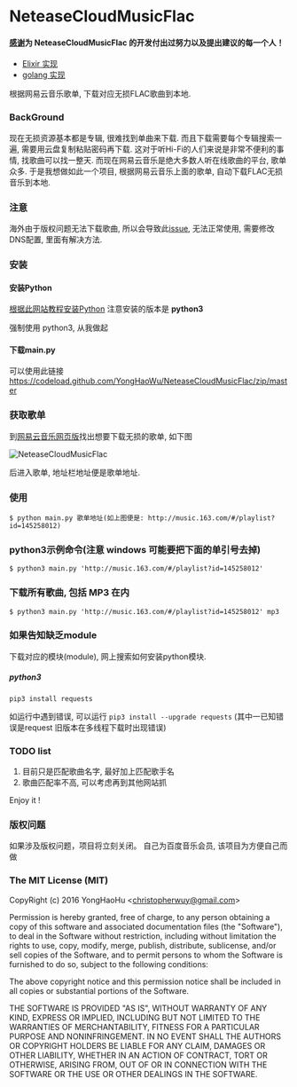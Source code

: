 # NeteaseCloudMusicFlac

#### [感谢](https://github.com/imfangli/baidu-music-downloader)为 NeteaseCloudMusicFlac 的开发付出过努力以及提出建议的每一个人！

* [Elixir 实现](https://github.com/YongHaoWu/NeteaseCloudMusicFlacElixir)
* [golang 实现](https://github.com/lifei6671/NeteaseCloudMusicFlac)

根据网易云音乐歌单, 下载对应无损FLAC歌曲到本地.

### BackGround
现在无损资源基本都是专辑, 很难找到单曲来下载.
而且下载需要每个专辑搜索一遍, 需要用云盘复制粘贴密码再下载.
这对于听Hi-Fi的人们来说是非常不便利的事情, 找歌曲可以找一整天.
而现在网易云音乐是绝大多数人听在线歌曲的平台, 歌单众多.
于是我想做如此一个项目, 根据网易云音乐上面的歌单, 自动下载FLAC无损音乐到本地.

### 注意
海外由于版权问题无法下载歌曲, 所以会导致此[issue](https://github.com/YongHaoWu/NeteaseCloudMusicFlac/issues/1), 无法正常使用, 需要修改DNS配置, 里面有解决方法.

### 安装

#### 安装Python
[根据此网站教程安装Python](http://www.liaoxuefeng.com/wiki/001374738125095c955c1e6d8bb493182103fac9270762a000/001374738150500472fd5785c194ebea336061163a8a974000)
注意安装的版本是 **python3**

强制使用 python3, 从我做起

#### 下载main.py
可以使用此链接 https://codeload.github.com/YongHaoWu/NeteaseCloudMusicFlac/zip/master

### 获取歌单
到[网易云音乐网页版](http://music.163.com/#)找出想要下载无损的歌单, 如下图

![NeteaseCloudMusicFlac](https://diycode.b0.upaiyun.com/photo/2018/6d49ed4feb186706a850c0a2be25befe.png)

后进入歌单, 地址栏地址便是歌单地址.

### 使用

	$ python main.py 歌单地址(如上图便是: http://music.163.com/#/playlist?id=145258012)

### python3示例命令(注意 windows 可能要把下面的单引号去掉)

	$ python3 main.py 'http://music.163.com/#/playlist?id=145258012'

### 下载所有歌曲, 包括 MP3 在内

	$ python3 main.py 'http://music.163.com/#/playlist?id=145258012' mp3

### 如果告知缺乏module
下载对应的模块(module), 网上搜索如何安装python模块.

##### python3
	pip3 install requests

如运行中遇到错误, 可以运行 `pip3 install --upgrade requests`
(其中一已知错误是request 旧版本在多线程下载时出现错误)

### TODO list
1. 目前只是匹配歌曲名字, 最好加上匹配歌手名
2. 歌曲匹配率不高, 可以考虑再到其他网站抓

Enjoy it !

### 版权问题
如果涉及版权问题，项目将立刻关闭。
自己为百度音乐会员, 该项目为方便自己而做


### The MIT License (MIT)

CopyRight (c) 2016 YongHaoHu  &lt;<a href="christopherwuy@gmail.com">christopherwuy@gmail.com</a>&gt;

Permission is hereby granted, free of charge, to any person obtaining a copy
of this software and associated documentation files (the "Software"), to deal
in the Software without restriction, including without limitation the rights
to use, copy, modify, merge, publish, distribute, sublicense, and/or sell
copies of the Software, and to permit persons to whom the Software is
furnished to do so, subject to the following conditions:

The above copyright notice and this permission notice shall be included in
all copies or substantial portions of the Software.

THE SOFTWARE IS PROVIDED "AS IS", WITHOUT WARRANTY OF ANY KIND, EXPRESS OR
IMPLIED, INCLUDING BUT NOT LIMITED TO THE WARRANTIES OF MERCHANTABILITY,
FITNESS FOR A PARTICULAR PURPOSE AND NONINFRINGEMENT. IN NO EVENT SHALL THE
AUTHORS OR COPYRIGHT HOLDERS BE LIABLE FOR ANY CLAIM, DAMAGES OR OTHER
LIABILITY, WHETHER IN AN ACTION OF CONTRACT, TORT OR OTHERWISE, ARISING FROM,
OUT OF OR IN CONNECTION WITH THE SOFTWARE OR THE USE OR OTHER DEALINGS IN
THE SOFTWARE.
